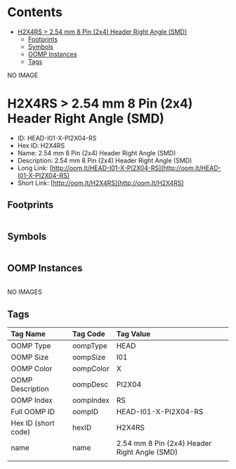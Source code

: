 



Contents
========

* [H2X4RS > 2.54 mm 8 Pin (2x4) Header Right Angle (SMD)](#h2x4rs--254-mm-8-pin-2x4-header-right-angle-smd)
	* [Footprints](#footprints)
	* [Symbols](#symbols)
	* [OOMP Instances](#oomp-instances)
	* [Tags](#tags)
  
NO IMAGE  
# H2X4RS > 2.54 mm 8 Pin (2x4) Header Right Angle (SMD)

- ID: HEAD-I01-X-PI2X04-RS
- Hex ID: H2X4RS
- Name: 2.54 mm 8 Pin (2x4) Header Right Angle (SMD)
- Description: 2.54 mm 8 Pin (2x4) Header Right Angle (SMD)
- Long Link: [http://oom.lt/HEAD-I01-X-PI2X04-RS](http://oom.lt/HEAD-I01-X-PI2X04-RS)
- Short Link: [http://oom.lt/H2X4RS](http://oom.lt/H2X4RS)

## Footprints
  

|||||
| :--- | :--- | :--- | :--- |

## Symbols
  

|||||
| :--- | :--- | :--- | :--- |

## OOMP Instances
  

|||||
| :--- | :--- | :--- | :--- |
  
NO IMAGES  
## Tags
  

|Tag Name|Tag Code|Tag Value|
| :--- | :--- | :--- |
|OOMP Type|oompType|HEAD|
|OOMP Size|oompSize|I01|
|OOMP Color|oompColor|X|
|OOMP Description|oompDesc|PI2X04|
|OOMP Index|oompIndex|RS|
|Full OOMP ID|oompID|HEAD-I01-X-PI2X04-RS|
|Hex ID (short code)|hexID|H2X4RS|
|name|name|2.54 mm 8 Pin (2x4) Header Right Angle (SMD)|
||||
